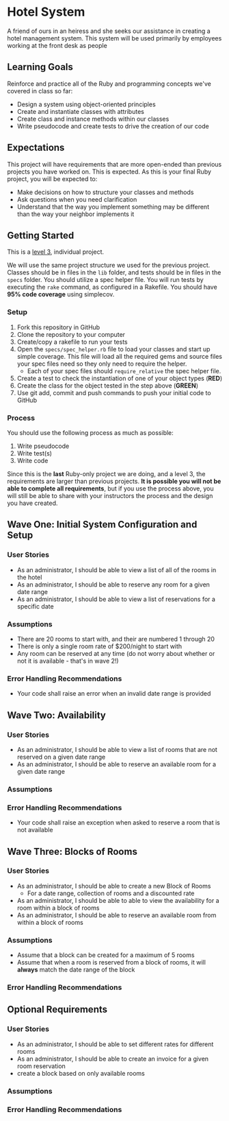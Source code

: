 # Hotel System

A friend of ours in an heiress and she seeks our assistance in creating a hotel management system. This system will be used primarily by employees working at the front desk as people


## Learning Goals
Reinforce and practice all of the Ruby and programming concepts we've covered in class so far:
- Design a system using object-oriented principles
- Create and instantiate classes with attributes
- Create class and instance methods within our classes
- Write pseudocode and create tests to drive the creation of our code

## Expectations
This project will have requirements that are more open-ended than previous projects you have worked on. This is expected. As this is your final Ruby project, you will be expected to:
- Make decisions on how to structure your classes and methods
- Ask questions when you need clarification
- Understand that the way you implement something may be different than the way your neighbor implements it

## Getting Started
This is a [level 3](https://github.com/Ada-Developers-Academy/pedagogy/blob/master/rule-of-three.md), individual project.

We will use the same project structure we used for the previous project. Classes should be in files in the `lib` folder, and tests should be in files in the `specs` folder. You should utilize a spec helper file. You will run tests by executing the `rake` command, as configured in a Rakefile. You should have **95% code coverage** using simplecov.

### Setup
1. Fork this repository in GitHub
1. Clone the repository to your computer
1. Create/copy a rakefile to run your tests
1. Open the `specs/spec_helper.rb` file to load your classes and start up simple coverage.  This file will load all the required gems and source files your spec files need so they only need to require the helper.  
    - Each of your spec files should `require_relative` the spec helper file.
1. Create a test to check the instantiation of one of your object types (**RED**)
1. Create the class for the object tested in the step above (**GREEN**)
1. Use git add, commit and push commands to push your initial code to GitHub

### Process
You should use the following process as much as possible:  

1. Write pseudocode
1. Write test(s)
1. Write code

Since this is the **last** Ruby-only project we are doing, and a level 3, the requirements are larger than previous projects. **It is possible you will not be able to complete all requirements**, but if you use the process above, you will still be able to share with your instructors the process and the design you have created.


## Wave One: Initial System Configuration and Setup

### User Stories
- As an administrator, I should be able to view a list of all of the rooms in the hotel
- As an administrator, I should be able to reserve any room for a given date range
- As an administrator, I should be able to view a list of reservations for a specific date

### Assumptions
- There are 20 rooms to start with, and their are numbered 1 through 20
- There is only a single room rate of $200/night to start with
- Any room can be reserved at any time (do not worry about whether or not it is available - that's in wave 2!)

### Error Handling Recommendations
- Your code shall raise an error when an invalid date range is provided

## Wave Two: Availability

### User Stories
- As an administrator, I should be able to view a list of rooms that are not reserved on a given date range
- As an administrator, I should be able to reserve an available room for a given date range

### Assumptions


### Error Handling Recommendations
- Your code shall raise an exception when asked to reserve a room that is not available

## Wave Three: Blocks of Rooms

### User Stories
- As an administrator, I should be able to create a new Block of Rooms
  - For a date range, collection of rooms and a discounted rate
- As an administrator, I should be able to able to view the availability for a room within a block of rooms
- As an administrator, I should be able to reserve an available room from within a block of rooms

### Assumptions
- Assume that a block can be created for a maximum of 5 rooms
- Assume that when a room is reserved from a block of rooms, it will **always** match the date range of the block

### Error Handling Recommendations


## Optional Requirements


### User Stories
- As an administrator, I should be able to set different rates for different rooms
- As an administrator, I should be able to create an invoice for a given room reservation
- create a block based on only available rooms

### Assumptions

### Error Handling Recommendations

